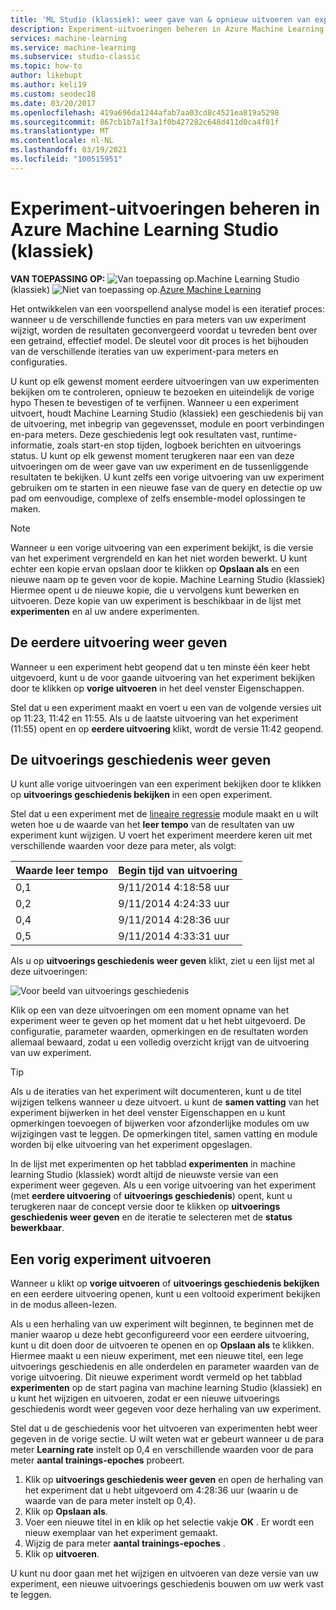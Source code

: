 ```yaml
---
title: 'ML Studio (klassiek): weer gave van & opnieuw uitvoeren van experimenten-Azure'
description: Experiment-uitvoeringen beheren in Azure Machine Learning Studio (klassiek). U kunt op elk gewenst moment eerdere uitvoeringen van uw experimenten bekijken om te controleren, opnieuw te bezoeken en uiteindelijk de vorige hypo Thesen te bevestigen of te verfijnen.
services: machine-learning
ms.service: machine-learning
ms.subservice: studio-classic
ms.topic: how-to
author: likebupt
ms.author: keli19
ms.custom: seodec18
ms.date: 03/20/2017
ms.openlocfilehash: 419a696da1244afab7aa03cd8c4521ea819a5298
ms.sourcegitcommit: 867cb1b7a1f3a1f0b427282c648d411d0ca4f81f
ms.translationtype: MT
ms.contentlocale: nl-NL
ms.lasthandoff: 03/19/2021
ms.locfileid: "100515951"
---
```

# <a name="manage-experiment-runs-in-azure-machine-learning-studio-classic"></a>Experiment-uitvoeringen beheren in Azure Machine Learning Studio (klassiek)

**VAN TOEPASSING OP:**  ![Van toepassing op.](../../../includes/media/aml-applies-to-skus/yes.png)Machine Learning Studio (klassiek) ![Niet van toepassing op.](../../../includes/media/aml-applies-to-skus/no.png)[Azure Machine Learning](../overview-what-is-machine-learning-studio.md#ml-studio-classic-vs-azure-machine-learning-studio)


Het ontwikkelen van een voorspellend analyse model is een iteratief proces: wanneer u de verschillende functies en para meters van uw experiment wijzigt, worden de resultaten geconvergeerd voordat u tevreden bent over een getraind, effectief model. De sleutel voor dit proces is het bijhouden van de verschillende iteraties van uw experiment-para meters en configuraties.

U kunt op elk gewenst moment eerdere uitvoeringen van uw experimenten bekijken om te controleren, opnieuw te bezoeken en uiteindelijk de vorige hypo Thesen te bevestigen of te verfijnen. Wanneer u een experiment uitvoert, houdt Machine Learning Studio (klassiek) een geschiedenis bij van de uitvoering, met inbegrip van gegevensset, module en poort verbindingen en-para meters. Deze geschiedenis legt ook resultaten vast, runtime-informatie, zoals start-en stop tijden, logboek berichten en uitvoerings status. U kunt op elk gewenst moment terugkeren naar een van deze uitvoeringen om de weer gave van uw experiment en de tussenliggende resultaten te bekijken. U kunt zelfs een vorige uitvoering van uw experiment gebruiken om te starten in een nieuwe fase van de query en detectie op uw pad om eenvoudige, complexe of zelfs ensemble-model oplossingen te maken.

> [!NOTE]
> Wanneer u een vorige uitvoering van een experiment bekijkt, is die versie van het experiment vergrendeld en kan het niet worden bewerkt. U kunt echter een kopie ervan opslaan door te klikken op **Opslaan als** en een nieuwe naam op te geven voor de kopie. Machine Learning Studio (klassiek) Hiermee opent u de nieuwe kopie, die u vervolgens kunt bewerken en uitvoeren. Deze kopie van uw experiment is beschikbaar in de lijst met **experimenten** en al uw andere experimenten.
> 
> 

## <a name="view-the-prior-run"></a>De eerdere uitvoering weer geven
Wanneer u een experiment hebt geopend dat u ten minste één keer hebt uitgevoerd, kunt u de voor gaande uitvoering van het experiment bekijken door te klikken op **vorige uitvoeren** in het deel venster Eigenschappen.

Stel dat u een experiment maakt en voert u een van de volgende versies uit op 11:23, 11:42 en 11:55. Als u de laatste uitvoering van het experiment (11:55) opent en op **eerdere uitvoering** klikt, wordt de versie 11:42 geopend.

## <a name="view-the-run-history"></a>De uitvoerings geschiedenis weer geven
U kunt alle vorige uitvoeringen van een experiment bekijken door te klikken op **uitvoerings geschiedenis bekijken** in een open experiment.

Stel dat u een experiment met de [lineaire regressie][linear-regression] module maakt en u wilt weten hoe u de waarde van het **leer tempo** van de resultaten van uw experiment kunt wijzigen. U voert het experiment meerdere keren uit met verschillende waarden voor deze para meter, als volgt:

| Waarde leer tempo | Begin tijd van uitvoering |
| --- | --- |
| 0,1 |9/11/2014 4:18:58 uur |
| 0,2 |9/11/2014 4:24:33 uur |
| 0,4 |9/11/2014 4:28:36 uur |
| 0,5 |9/11/2014 4:33:31 uur |

Als u op **uitvoerings geschiedenis weer geven** klikt, ziet u een lijst met al deze uitvoeringen:

![Voor beeld van uitvoerings geschiedenis](./media/manage-experiment-iterations/viewrunhistory.jpg)

Klik op een van deze uitvoeringen om een moment opname van het experiment weer te geven op het moment dat u het hebt uitgevoerd. De configuratie, parameter waarden, opmerkingen en de resultaten worden allemaal bewaard, zodat u een volledig overzicht krijgt van de uitvoering van uw experiment.

> [!TIP]
> Als u de iteraties van het experiment wilt documenteren, kunt u de titel wijzigen telkens wanneer u deze uitvoert. u kunt de **samen vatting** van het experiment bijwerken in het deel venster Eigenschappen en u kunt opmerkingen toevoegen of bijwerken voor afzonderlijke modules om uw wijzigingen vast te leggen. De opmerkingen titel, samen vatting en module worden bij elke uitvoering van het experiment opgeslagen.
> 
> 

In de lijst met experimenten op het tabblad **experimenten** in machine learning Studio (klassiek) wordt altijd de nieuwste versie van een experiment weer gegeven. Als u een vorige uitvoering van het experiment (met **eerdere uitvoering** of **uitvoerings geschiedenis**) opent, kunt u terugkeren naar de concept versie door te klikken op **uitvoerings geschiedenis weer geven** en de iteratie te selecteren met de **status** **bewerkbaar**.

## <a name="run-a-previous-experiment"></a>Een vorig experiment uitvoeren
Wanneer u klikt op **vorige uitvoeren** of **uitvoerings geschiedenis bekijken** en een eerdere uitvoering openen, kunt u een voltooid experiment bekijken in de modus alleen-lezen.

Als u een herhaling van uw experiment wilt beginnen, te beginnen met de manier waarop u deze hebt geconfigureerd voor een eerdere uitvoering, kunt u dit doen door de uitvoeren te openen en op **Opslaan als** te klikken. Hiermee maakt u een nieuw experiment, met een nieuwe titel, een lege uitvoerings geschiedenis en alle onderdelen en parameter waarden van de vorige uitvoering. Dit nieuwe experiment wordt vermeld op het tabblad **experimenten** op de start pagina van machine learning Studio (klassiek) en u kunt het wijzigen en uitvoeren, zodat er een nieuwe uitvoerings geschiedenis wordt weer gegeven voor deze herhaling van uw experiment. 

Stel dat u de geschiedenis voor het uitvoeren van experimenten hebt weer gegeven in de vorige sectie. U wilt weten wat er gebeurt wanneer u de para meter **Learning rate** instelt op 0,4 en verschillende waarden voor de para meter **aantal trainings-epoches** probeert.

1. Klik op **uitvoerings geschiedenis weer geven** en open de herhaling van het experiment dat u hebt uitgevoerd om 4:28:36 uur (waarin u de waarde van de para meter instelt op 0,4).
2. Klik op **Opslaan als**.
3. Voer een nieuwe titel in en klik op het selectie vakje **OK** . Er wordt een nieuw exemplaar van het experiment gemaakt.
4. Wijzig de para meter **aantal trainings-epoches** .
5. Klik op **uitvoeren**.

U kunt nu door gaan met het wijzigen en uitvoeren van deze versie van uw experiment, een nieuwe uitvoerings geschiedenis bouwen om uw werk vast te leggen.

<!-- Module References -->
[linear-regression]: /azure/machine-learning/studio-module-reference/linear-regression